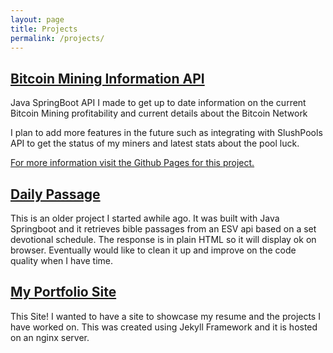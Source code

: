 ```yaml
---
layout: page
title: Projects
permalink: /projects/
---
```


## [Bitcoin Mining Information API][mining-api]

Java SpringBoot API I made to get up to date information on the current Bitcoin Mining profitability and current details about the Bitcoin Network

I plan to add more features in the future such as integrating with SlushPools API to get the status of my miners and latest stats about the pool luck.

[For more information visit the Github Pages for this project.][mining-api-pages]

## [Daily Passage][daily-devotional]

This is an older project I started awhile ago. It was built with Java Springboot and it retrieves bible passages from an ESV api based on a set devotional schedule. The response is in plain HTML so it will display ok on browser. Eventually would like to clean it up and improve on the code quality when I have time.

## [My Portfolio Site][portfolio-site]

This Site! I wanted to have a site to showcase my resume and the projects I have worked on. This was created using Jekyll Framework and it is hosted on an nginx server.

[mining-api]: https://github.com/aaroncj1/btcmininginfo
[mining-api-pages]: https://aaroncj1.github.io/btcmininginfo/
[daily-devotional]: https://github.com/aaroncj1/DailyPassage
[portfolio-site]: http://aaroncj.xyz/
